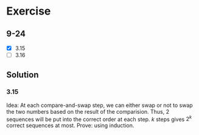 # Exercise
## 9-24
- [x] 3.15
- [ ] 3.16

## Solution
### 3.15
Idea:
At each compare-and-swap step, we can either swap or not to swap the two numbers based on the result of the comparision. Thus, 2 sequences will be put into the correct order at each step. $k$ steps gives $2^k$ correct sequences at most.
Prove:
using induction.